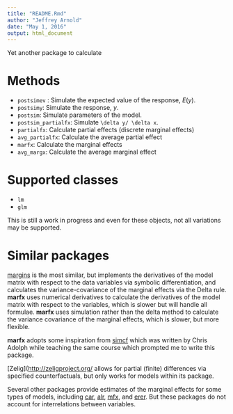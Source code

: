 ```yaml
---
title: "README.Rmd"
author: "Jeffrey Arnold"
date: "May 1, 2016"
output: html_document
---
```


Yet another package to calculate 

# Methods

- `postsimev` : Simulate the expected value of the response, $E(y)$.
- `postsimy`: Simulate the response, $y$.
- `postsim`: Simulate parameters of the model.
- `postsim_partialfx`: Simulate `\delta y/ \delta x`.
- `partialfx`: Calculate partial effects (discrete marginal effects)
- `avg_partialfx`: Calculate the average partial effect
- `marfx`: Calculate the marginal effects
- `avg_margx`: Calculate the average marginal effect

# Supported classes

- `lm`
- `glm`

This is still a work in progress and even for these objects, not all variations
may be supported.

# Similar packages

[margins](https://github.com/leeper/margins) is the most similar, but implements
the derivatives of the model matrix with respect to the data variables via symbolic differentiation,
and calculates the variance-covariance of the marginal effects via the Delta rule.
**marfx** uses numerical derivatives to calculate the derivatives of the model
matrix with respect to the variables, which is slower but will handle all formulae.
**marfx** uses simulation rather than the delta method to calculate the variance
covariance of the marginal effects, which is slower, but more flexible.

**marfx** adopts some inspiration from [simcf](http://faculty.washington.edu/cadolph/?page=60)
which was written by Chris Adolph while teaching the same course which prompted me
to write this package.

[Zelig](http://zeligproject.org/ allows for partial (finite) differences via specified counterfactuals,
but only works for models within its package.

Several other packages provide estimates of the marginal effects for some types
of models, including [car](https://cran.r-project.org/web/packages/car/index.html),
[alr](https://cran.r-project.org/web/packages/alr3/index.html), [mfx](https://cran.r-project.org/web/packages/mfx/index.html),
and [erer](https://cran.r-project.org/web/packages/erer/index.html).
But these packages do not account for interrelations between variables.
